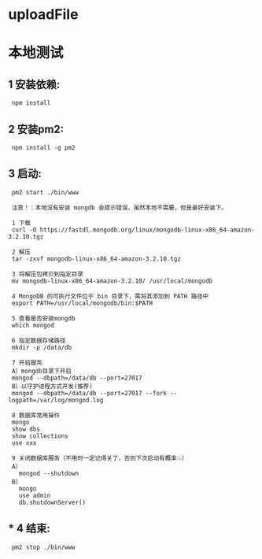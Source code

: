 # uploadFile

# 本地测试
  ## 1 安装依赖:
     npm install
     
  ## 2 安装pm2:
     npm install -g pm2
     
  ## 3 启动:
     pm2 start ./bin/www
     
     注意！：本地没有安装 mongdb 会提示错误，虽然本地不需要，但是最好安装下。
     
     1 下载
     curl -O https://fastdl.mongodb.org/linux/mongodb-linux-x86_64-amazon-3.2.10.tgz

     2 解压
     tar -zxvf mongodb-linux-x86_64-amazon-3.2.10.tgz

     3 将解压包拷贝到指定目录
     mv mongodb-linux-x86_64-amazon-3.2.10/ /usr/local/mongodb

     4 MongoDB 的可执行文件位于 bin 目录下，需将其添加到 PATH 路径中
     export PATH=/usr/local/mongodb/bin:$PATH

     5 查看是否安装mongdb
     which mongod

     6 指定数据存储路径
     mkdir -p /data/db

     7 开启服务
     A）mongdb目录下开启
     mongod --dbpath=/data/db --port=27017
     B）以守护进程方式开发(推荐)
     mongod --dbpath=/data/db --port=27017 --fork --logpath=/var/log/mongod.log

     8 数据库常用操作
     mongo
     show dbs
     show collections
     use xxx

     9 关闭数据库服务（不用时一定记得关了，否则下次启动有概率💥）
     A）
       mongod --shutdown
     B）
       mongo
       use admin
       db.shutdownServer()
     
  ## * 4 结束:
     pm2 stop ./bin/www
